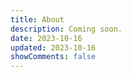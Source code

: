 ```yaml
---
title: About
description: Coming soon.
date: 2023-10-16
updated: 2023-10-16
showComments: false
---
```

